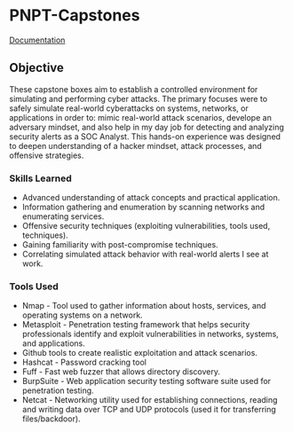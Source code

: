 # PNPT-Capstones

<a href="https://political-block-6b8.notion.site/Capstones-1e857d183bb580138ba6e7ffd479af5b?pvs=4">Documentation</a>

## Objective

These capstone boxes aim to establish a controlled environment for simulating and performing cyber attacks. The primary focuses were to safely simulate real-world cyberattacks on systems, networks, or applications in order to: mimic real-world attack scenarios, develope an adversary mindset, and also help in my day job for detecting and analyzing security alerts as a SOC Analyst. This hands-on experience was designed to deepen understanding of a hacker mindset, attack processes, and offensive strategies.

### Skills Learned

- Advanced understanding of attack concepts and practical application.
- Information gathering and enumeration by scanning networks and enumerating services.
- Offensive security techniques (exploiting vulnerabilities, tools used, techniques).
- Gaining familiarity with post-compromise techniques.
- Correlating simulated attack behavior with real-world alerts I see at work.

### Tools Used

- Nmap - Tool used to gather information about hosts, services, and operating systems on a network. 
- Metasploit - Penetration testing framework that helps security professionals identify and exploit vulnerabilities in networks, systems, and applications.
- Github tools to create realistic exploitation and attack scenarios.
- Hashcat - Password cracking tool
- Fuff - Fast web fuzzer that allows directory discovery.
- BurpSuite - Web application security testing software suite used for penetration testing.
- Netcat - Networking utility used for establishing connections, reading and writing data over TCP and UDP protocols (used it for transferring files/backdoor).
